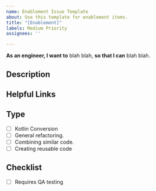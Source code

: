 ```yaml
---
name: Enablement Issue Template
about: Use this template for enablement items.
title: "[Enablement]"
labels: Medium Priority
assignees: ''

---
```


<strong>As an engineer, I want to</strong> blah blah, <strong>so that I can</strong> blah blah.

## Description

## Helpful Links

## Type
- [ ] Kotlin Conversion
- [ ] General refactoring. 
- [ ] Combining similar code.
- [ ] Creating reusable code

## Checklist
- [ ] Requires QA testing
